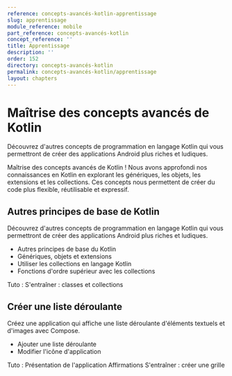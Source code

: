 ```yaml
---
reference: concepts-avancés-kotlin-apprentissage
slug: apprentissage
module_reference: mobile
part_reference: concepts-avancés-kotlin
concept_reference: ''
title: Apprentissage
description: ''
order: 152
directory: concepts-avancés-kotlin
permalink: concepts-avancés-kotlin/apprentissage
layout: chapters
---
```




# Maîtrise des concepts avancés de Kotlin 

Découvrez d'autres concepts de programmation en langage Kotlin qui vous permettront de créer des applications Android plus riches et ludiques.

Maîtrise des concepts avancés de Kotlin ! Nous avons approfondi nos connaissances en Kotlin en explorant les génériques, les objets, les extensions et les collections. Ces concepts nous permettent de créer du code plus flexible, réutilisable et expressif.

## Autres principes de base de Kotlin

Découvrez d'autres concepts de programmation en langage Kotlin qui vous permettront de créer des applications Android plus riches et ludiques.

* Autres principes de base du Kotlin
* Génériques, objets et extensions
* Utiliser les collections en langage Kotlin
* Fonctions d'ordre supérieur avec les collections

Tuto : S'entraîner : classes et collections

## Créer une liste déroulante

Créez une application qui affiche une liste déroulante d'éléments textuels et d'images avec Compose.


* Ajouter une liste déroulante
* Modifier l'icône d'application

Tuto : Présentation de l'application Affirmations
S'entraîner : créer une grille